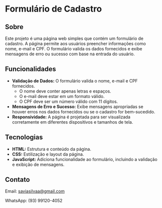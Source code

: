 # Formulário de Cadastro

## Sobre

Este projeto é uma página web simples que contém um formulário de cadastro. A página permite aos usuários preencher informações como nome, e-mail e CPF. O formulário valida os dados fornecidos e exibe mensagens de erro ou sucesso com base na entrada do usuário.

## Funcionalidades

- **Validação de Dados:** O formulário valida o nome, e-mail e CPF fornecidos.
  - O nome deve conter apenas letras e espaços.
  - O e-mail deve estar em um formato válido.
  - O CPF deve ser um número válido com 11 dígitos.
- **Mensagens de Erro e Sucesso:** Exibe mensagens apropriadas se houver erros nos dados fornecidos ou se o cadastro for bem-sucedido.
- **Responsividade:** A página é projetada para ser visualizada corretamente em diferentes dispositivos e tamanhos de tela.

## Tecnologias

- **HTML:** Estrutura e conteúdo da página.
- **CSS:** Estilização e layout da página. 
- **JavaScript:** Adiciona funcionalidade ao formulário, incluindo a validação e exibição de mensagens.

## Contato

Email: saviasilvaa@gmail.com

WhatsApp: (93) 99120-4052

